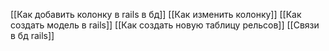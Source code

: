 [[Как добавить колонку в rails в бд]]
[[Как изменить колонку]]
[[Как создать модель в rails]]
[[Как создать новую таблицу рельсов]]
[[Связи в бд rails]]

